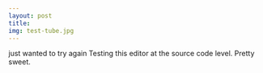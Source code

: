 ```yaml
---  
layout: post  
title:  
img: test-tube.jpg 
---
```

just wanted to try again
Testing this editor at the source code level.  Pretty sweet.